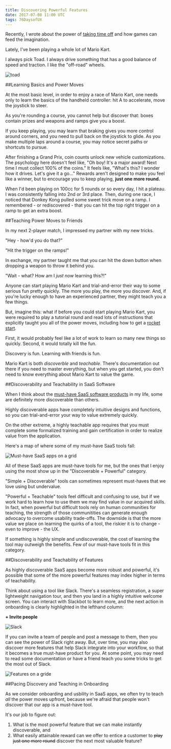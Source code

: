 ```yaml
---
title: Discovering Powerful Features
date: 2017-07-08 11:00 UTC
tags: 76DaysofUX
---
```


Recently, I wrote about the power of [taking time off](/blog/time-off.html) and how games can feed the imagination.

Lately, I've been playing a whole lot of Mario Kart.

I always pick Toad. I always drive something that has a good balance of speed and traction. I like the "off-road" wheels.

![toad](/img/happyToad.jpg)

##Learning Basics and Power Moves

At the most basic level, in order to enjoy a race of Mario Kart, one needs only to learn the basics of the handheld controller: hit A to accelerate, move the joystick to steer.

As you're rounding a course, you cannot help but discover that: boxes contain prizes and weapons and ramps give you a boost.

If you keep playing, you may learn that braking gives you more control around corners, and you need to pull back on the joystick to glide. As you make multiple laps around a course, you may notice secret paths or shortcuts to pursue.

After finishing a Grand Prix, coin counts unlock new vehicle customizations. The psychology here doesn't feel like, "Oh boy! It's a major award! Next time I must collect 100% of the coins." It feels like, "What's this? I wonder how it drives. Let's give it a go..." Rewards aren't designed to make you feel like a winner, but to encourage you to keep playing, **just one more round.**

When I'd been playing on 100cc for 5 rounds or so every day, I hit a plateau. I was consistently falling into 2nd or 3rd place. Then, during one race, I noticed that Donkey Kong pulled some sweet trick move on a ramp. I remembered - or rediscovered - that you can hit the top right trigger on a ramp to get an extra boost.

##Teaching Power Moves to Friends

In my next 2-player match, I impressed my partner with my new tricks.

"Hey - how'd you do that?"

"Hit the trigger on the ramps!"

In exchange, my partner taught me that you can hit the down button when dropping a weapon to throw it behind you. 

"Wait - what? How am I _just now_ learning this?!"

Anyone can start playing Mario Kart and trial-and-error their way to some serious fun pretty quickly. The more you play, the more you discover. And, if you're lucky enough to have an experienced partner, they might teach you a few things.

But, imagine this: what if before you could start playing Mario Kart, you were required to play a tutorial round and read lots of instructions that explicitly taught you all of the power moves, including how to get a [rocket start](https://www.mariowiki.com/Rocket_Start).

First, it would probably feel like a lot of work to learn so many new things so quickly. Second, it would totally kill the fun.

Discovery is fun. Learning with friends is fun. 

Mario Kart is both _discoverble_ and _teachable_. There's documentation out there if you need to master everything, but when you get started, you don't need to know everything about Mario Kart to value the game.

##Discoverability and Teachability in SaaS Software

When I think about the [must-have SaaS software products](https://davidcummings.org/2016/02/24/5-questions-to-determine-a-must-have-product/) in my life, some are definitely more discoverable than others.

Highly discoverable apps have completely intuitive designs and functions, so you can trial-and-error your way to value extremely quickly.

On the other extreme, a highly teachable app requires that you must complete some formalized training and gain certification in order to realize value from the application.

Here's a map of where some of my must-have SaaS tools fall:

![Must-have SaaS apps on a grid](/img/must-haves.png)

All of these SaaS apps are must-have tools for me, but the ones that I enjoy using the most show up in the "Discoverable + Powerful" category.

"Simple + Discoverable" tools can sometimes represent must-haves that we love using but undervalue.

"Powerful + Teachable" tools feel difficult and confusing to use, but if we work hard to learn how to use them we may find value in our acquired skills. In fact, when powerful but difficult tools rely on human communities for teaching, the strength of those communitities can generate enough advocacy to overcome usability trade-offs. The downside is that the more value we place on learning the quirks of a tool, the riskier it is to change - even to improve - the UX.

If something is highly simple and undiscoverable, the cost of learning the tool may outweigh the benefits. Few of our must-have tools fit in this category.

##Discoverability and Teachability of Features

As highly discoverable SaaS apps become more robust and powerful, it's possible that some of the more powerful features may index higher in terms of teachability.

Think about using a tool like Slack. There's a seamless registration, a super lightweight navigation tour, and then you land in a highly intuitive welcome screen. You can interact with Slackbot to learn more, and the next action in onboarding is clearly highlighted in the lefthand column: 

**+ Invite people**

![Slack](/img/slackWelcome.png)

If you can invite a team of people and post a message to them, then you can see the power of Slack right away. But, over time, you may also discover more features that help Slack integrate into your workflow, so that it becomes a true must-have product for you. At some point, you may need to read some documentation or have a friend teach you some tricks to get the most out of Slack.

![Features on a gride](/img/features.png)

##Pacing Discovery and Teaching in Onboarding

As we consider onboarding and usbility in SaaS apps, we often try to teach _all_ the power moves upfront, because we're afraid that people won't discover that our app is a must-have tool.

It's our job to figure out:

1. What is the most powerful feature that we can make instantly discoverable, and
2. What easily attainable reward can we offer to entice a customer to <span style="text-decoration:line-through;">play just one more round</span> discover the next most valuable feature?















